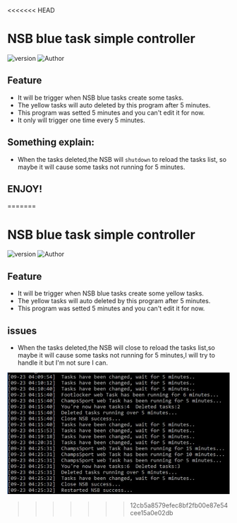 <<<<<<< HEAD
# NSB blue task simple controller
![version](https://img.shields.io/badge/Version-1.02-red)
![Author](https://img.shields.io/badge/Author-August-blue)

## Feature
- It will be trigger when NSB blue tasks create some tasks.
- The yellow tasks will auto deleted by this program after 5 minutes.
- This program was setted 5 minutes and you can't edit it for now.
- It only will trigger one time every 5 minutes.

## Something explain:
- When the tasks deleted,the NSB will `shutdown` to reload the tasks list, so maybe it will cause some tasks not running for 5 minutes.

## ENJOY!
=======
# NSB blue task simple controller
![version](https://img.shields.io/badge/Version-1.01-red)
![Author](https://img.shields.io/badge/Author-August-blue)

## Feature
- It will be trigger when NSB blue tasks create some yellow tasks.
- The yellow tasks will auto deleted by this program after 5 minutes.
- This program was setted 5 minutes and you can't edit it for now.

## issues
- When the tasks deleted,the NSB will close to reload the tasks list,so maybe it will cause some tasks not running for 5 minutes,I will try to handle it but I'm not sure I can.

![taskControll](https://github.com/superljy/homepage/blob/master/NSBtasks.jpg)
>>>>>>> 12cb5a8579efec8bf2fb00e87e54cee15a0e02db
